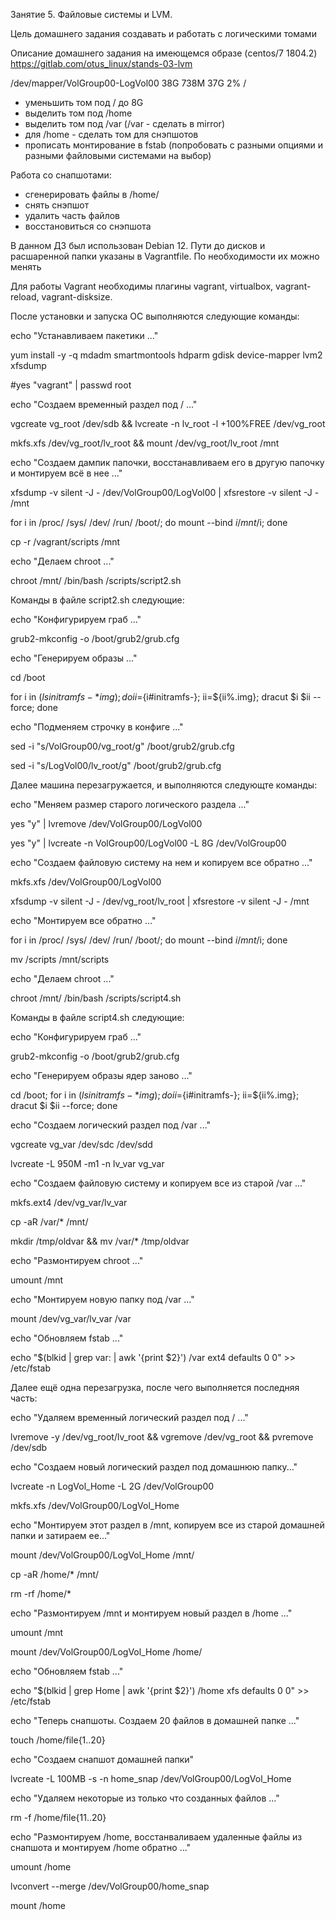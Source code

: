 Занятие 5. Файловые системы и LVM.

Цель домашнего задания
создавать и работать с логическими томами

Описание домашнего задания
на имеющемся образе (centos/7 1804.2)
https://gitlab.com/otus_linux/stands-03-lvm

/dev/mapper/VolGroup00-LogVol00 38G 738M 37G 2% /

- уменьшить том под / до 8G
- выделить том под /home
- выделить том под /var (/var - сделать в mirror)
- для /home - сделать том для снэпшотов
- прописать монтирование в fstab (попробовать с разными опциями и разными файловыми системами на выбор)

Работа со снапшотами:
- сгенерировать файлы в /home/
- снять снэпшот
- удалить часть файлов
- восстановиться со снэпшота

В данном ДЗ был использован Debian 12. Пути до дисков и расшаренной папки указаны в Vagrantfile. По необходимости их можно менять

Для работы Vagrant необходимы плагины vagrant, virtualbox, vagrant-reload, vagrant-disksize.

После установки и запуска ОС выполняются следующие команды:

echo "Устанавливаем пакетики ..."

yum install -y -q mdadm smartmontools hdparm gdisk device-mapper lvm2 xfsdump

#yes "vagrant" | passwd root

echo "Создаем временный раздел под / ..."

vgcreate vg_root /dev/sdb && lvcreate -n lv_root -l +100%FREE /dev/vg_root

mkfs.xfs /dev/vg_root/lv_root && mount /dev/vg_root/lv_root /mnt

echo "Создаем дампик папочки, восстанавливаем его в другую папочку и монтируем всё в нее ..."

xfsdump -v silent -J - /dev/VolGroup00/LogVol00 | xfsrestore -v silent -J - /mnt

for i in /proc/ /sys/ /dev/ /run/ /boot/; do mount --bind $i /mnt/$i; done

cp -r /vagrant/scripts /mnt

echo "Делаем chroot ..."

chroot /mnt/ /bin/bash /scripts/script2.sh

Команды в файле script2.sh следующие:

echo "Конфигурируем граб ..."

grub2-mkconfig -o /boot/grub2/grub.cfg

echo "Генерируем образы ..."

cd /boot

for i in $(ls initramfs-*img); do
ii=${i#initramfs-};
ii=${ii%.img};
dracut $i $ii --force;
done

echo "Подменяем строчку в конфиге ..."

sed -i "s/VolGroup00/vg_root/g" /boot/grub2/grub.cfg

sed -i "s/LogVol00/lv_root/g" /boot/grub2/grub.cfg


Далее машина перезагружается, и выполняются следующте команды:

echo "Меняем размер старого логического раздела ..."

yes "y" | lvremove /dev/VolGroup00/LogVol00

yes "y" | lvcreate -n VolGroup00/LogVol00 -L 8G /dev/VolGroup00

echo "Создаем файловую систему на нем и копируем все обратно ..."

mkfs.xfs /dev/VolGroup00/LogVol00

xfsdump -v silent -J - /dev/vg_root/lv_root | xfsrestore -v silent -J - /mnt

echo "Монтируем все обратно ..."

for i in /proc/ /sys/ /dev/ /run/ /boot/; do mount --bind $i /mnt/$i; done

mv /scripts /mnt/scripts

echo "Делаем chroot ..."

chroot /mnt/ /bin/bash /scripts/script4.sh


Команды в файле script4.sh следующие:

echo "Конфигурируем граб ..."

grub2-mkconfig -o /boot/grub2/grub.cfg

echo "Генерируем образы ядер заново ..."

cd /boot; for i in $(ls initramfs-*img); do ii=${i#initramfs-}; ii=${ii%.img}; dracut $i $ii --force; done

echo "Создаем логический раздел под /var ..."

vgcreate vg_var /dev/sdc /dev/sdd

lvcreate -L 950M -m1 -n lv_var vg_var

echo "Создаем файловую систему и копируем все из старой /var ..."

mkfs.ext4 /dev/vg_var/lv_var

cp -aR /var/* /mnt/

mkdir /tmp/oldvar && mv /var/* /tmp/oldvar

echo "Размонтируем chroot ..."

umount /mnt

echo "Монтируем новую папку под /var ..."

mount /dev/vg_var/lv_var /var

echo "Обновляем fstab ..."

echo "$(blkid | grep var: | awk '{print $2}') /var ext4 defaults 0 0" >> /etc/fstab


Далее ещё одна перезагрузка, после чего выполняется последняя часть:

echo "Удаляем временный логический раздел под / ..."

lvremove -y /dev/vg_root/lv_root && vgremove /dev/vg_root && pvremove /dev/sdb

echo "Создаем новый логический раздел под домашнюю папку..."

lvcreate -n LogVol_Home -L 2G /dev/VolGroup00

mkfs.xfs /dev/VolGroup00/LogVol_Home

echo "Монтируем этот раздел в /mnt, копируем все из старой домашней папки и затираем ее..."

mount /dev/VolGroup00/LogVol_Home /mnt/

cp -aR /home/* /mnt/

rm -rf /home/*

echo "Размонтируем /mnt и монтируем новый раздел в /home ..."

umount /mnt

mount /dev/VolGroup00/LogVol_Home /home/

echo "Обновляем fstab ..."

echo "$(blkid | grep Home | awk '{print $2}') /home xfs defaults 0 0" >> /etc/fstab

echo "Теперь снапшоты. Создаем 20 файлов в домашней папке ..."

touch /home/file{1..20}

echo "Создаем снапшот домашней папки"

lvcreate -L 100MB -s -n home_snap /dev/VolGroup00/LogVol_Home

echo "Удаляем некоторые из только что созданных файлов ..."

rm -f /home/file{11..20}

echo "Размонтируем /home, восстанваливаем удаленные файлы из снапшота и монтируем /home обратно ..."

umount /home

lvconvert --merge /dev/VolGroup00/home_snap

mount /home
